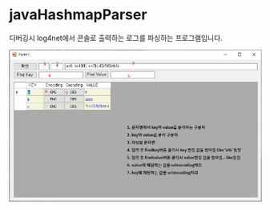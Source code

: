 # javaHashmapParser

디버깅시 log4net에서 콘솔로 출력하는 로그를 파싱하는 프로그램입니다.

![스크린샷](https://github.com/RudolphShin/javaHashmapParser/blob/master/2021-03-19%20173305.png)
